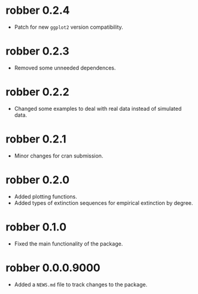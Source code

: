 # robber 0.2.4
* Patch for new `ggplot2` version compatibility.

# robber 0.2.3
* Removed some unneeded dependences.

# robber 0.2.2
* Changed some examples to deal with real data instead of simulated data.

# robber 0.2.1
* Minor changes for cran submission.

# robber 0.2.0

* Added plotting functions.
* Added types of extinction sequences for empirical extinction by degree.
  
# robber 0.1.0
 
* Fixed the main functionality of the package.

# robber 0.0.0.9000

* Added a `NEWS.md` file to track changes to the package.
